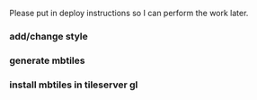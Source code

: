 Please put in deploy instructions so I can perform the work later.

### add/change style



### generate mbtiles



### install mbtiles in tileserver gl
